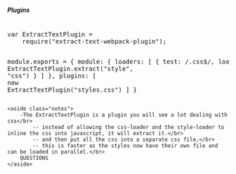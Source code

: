 <section>
    <h5>Plugins</h5>
<pre>
<span class="fragment">
var ExtractTextPlugin =
    require("extract-text-webpack-plugin");

module.exports = {
  module: {
    loaders: [
      {
        test: /\.css$/,
        loader: <span class="fragment zoom-in highlight-current-green">ExtractTextPlugin.extract("style", "css")</span>
      }
    ]
  },
  plugins: [
    <span class="fragment zoom-in highlight-current-green">new ExtractTextPlugin("styles.css")</span>
  ]
}
</span>
</pre>

    <aside class="notes">
        -The ExtractTextPlugin is a plugin you will see a lot dealing with css</br>
            -- instead of allowing the css-loader and the style-loader to inline the css into javascript, it will extract it.</br>
            -- and then put all the css into a separate css file.</br>
            -- this is faster as the styles now have their own file and can be loaded in parallel.</br>
        QUESTIONS
    </aside>
</section>
